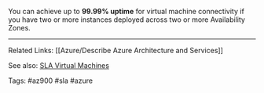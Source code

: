 You can achieve up to **99.99% uptime** for virtual machine connectivity if you have two or more instances deployed across two or more Availability Zones.

---
Related Links:
[[Azure/Describe Azure Architecture and Services]]

See also:
[SLA Virtual Machines](https://www.azure.cn/en-us/support/sla/virtual-machines/)

Tags:
#az900 #sla #azure 